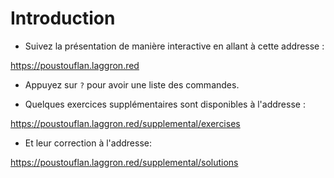 <!SLIDE >
# Introduction

- Suivez la présentation de manière interactive en allant à cette addresse :

https://poustouflan.laggron.red

- Appuyez sur `?` pour avoir une liste des commandes.

- Quelques exercices supplémentaires sont disponibles à l'addresse :

https://poustouflan.laggron.red/supplemental/exercises

 - Et leur correction à l'addresse:

https://poustouflan.laggron.red/supplemental/solutions

